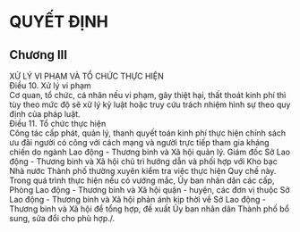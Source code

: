 # QUYẾT ĐỊNH

## Chương III  
XỬ LÝ VI PHẠM VÀ TỔ CHỨC THỰC HIỆN  
Điều 10. Xử lý vi phạm  
Cơ quan, tổ chức, cá nhân nếu vi phạm, gây thiệt hại, thất thoát kinh phí thì tùy theo mức độ sẽ xử lý kỷ luật hoặc truy cứu trách nhiệm hình sự theo quy định của pháp luật.  
Điều 11. Tổ chức thực hiện  
Công tác cấp phát, quản lý, thanh quyết toán kinh phí thực hiện chính sách ưu đãi người có công với cách mạng và người trực tiếp tham gia kháng chiến do ngành Lao động - Thương binh và Xã hội quản lý. Giám đốc Sở Lao động - Thương binh và Xã hội chủ trì hướng dẫn và phối hợp với Kho bạc Nhà nước Thành phố thường xuyên kiểm tra việc thực hiện Quy chế này.  
Trong quá trình thực hiện nếu có vướng mắc, Ủy ban nhân dân các cấp, Phòng Lao động - Thương binh và Xã hội quận - huyện, các đơn vị thuộc Sở Lao động - Thương binh và Xã hội phản ánh kịp thời về Sở Lao động - Thương binh và Xã hội để tổng hợp, đề xuất Ủy ban nhân dân Thành phố bổ sung, sửa đổi cho phù hợp./.